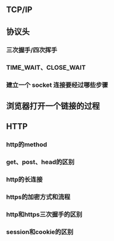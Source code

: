 ## TCP/IP

## 协议头

### 三次握手/四次挥手

### TIME_WAIT、CLOSE_WAIT

### 建立一个 socket 连接要经过哪些步骤

## 浏览器打开一个链接的过程

## HTTP

### http的method

### get、post、head的区别

### http的长连接

### https的加密方式和流程

### http和https三次握手的区别

### session和cookie的区别
